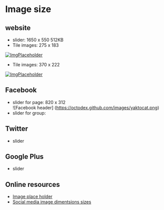 # Image size 

## website

* slider:        1650 x 550    512KB
* Tile images:   275 x 183

[![ImgPlaceholder](https://imgplaceholder.com/370x222)](https://imgplaceholder.com/275x183)

* Tile images:   370 x 222

[![ImgPlaceholder](https://imgplaceholder.com/370x222)](https://imgplaceholder.com/370x222)


## Facebook

* slider for page:        820 x 312  
![Facebook header]
(https://octodex.github.com/images/yaktocat.png)
* slider for group:          

## Twitter

* slider

## Google Plus

* slider

## Online resources


* [Image place holder][lnk2]
* [Social media image dimentsions sizes][lnk1]

[lnk2]: https://imgplaceholder.com/
[lnk1]: https://postcron.com/en/blog/social-media-image-dimensions-sizes/
